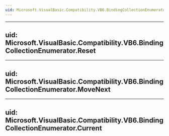 ```yaml
---
uid: Microsoft.VisualBasic.Compatibility.VB6.BindingCollectionEnumerator
---
```


---
uid: Microsoft.VisualBasic.Compatibility.VB6.BindingCollectionEnumerator.Reset
---

---
uid: Microsoft.VisualBasic.Compatibility.VB6.BindingCollectionEnumerator.MoveNext
---

---
uid: Microsoft.VisualBasic.Compatibility.VB6.BindingCollectionEnumerator.Current
---
